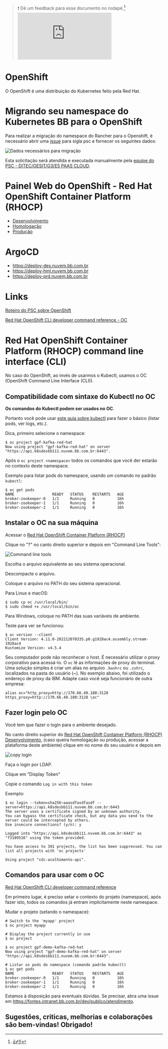 > :exclamation: Dê um feedback para esse documento no rodapé.[^1]
![](https://eni.bb.com.br/eni1/matomo.php?idsite=469&amp;rec=1&amp;url=https://fontes.intranet.bb.com.br/dev/publico/roteiros/-/blob/master/openshift/openshift.md&amp;action_name=openshift/openshift.md)

# OpenShift

O OpenShift é uma distribuição do Kubernetes feito pela Red Hat.

# Migrando seu namespace do Kubernetes BB para o OpenShift

Para realizar a migração do namespace do Rancher para o Openshift, é necessário abrir uma [issue](https://fontes.intranet.bb.com.br/psc/publico/atendimento/-/issues) para sigla psc e fornecer os seguintes dados:

![Dados necessários para migração](./images/dados-migracao-psc.png)

Esta solicitação será atendida e executada manualmente pela [equipe do PSC - DITEC/GESIT/G3/E5 PAAS CLOUD](https://humanograma.intranet.bb.com.br/uor/341455).

# Painel Web do OpenShift - Red Hat OpenShift Container Platform (RHOCP)
- [Desenvolvimento](https://console.apps.k8sdesbb111.nuvem.bb.com.br/)
- [Homologação](https://console.apps.k8shmlbb111.nuvem.bb.com.br/)
- [Produção](https://console.apps.k8sprdbb111.nuvem.bb.com.br/)

# ArgoCD

- https://deploy-des.nuvem.bb.com.br
- https://deploy-hml.nuvem.bb.com.br
- https://deploy-prd.nuvem.bb.com.br

# Links

[Roteiro do PSC sobre OpenShift](https://fontes.intranet.bb.com.br/psc/publico/atendimento/-/wikis/PaaS/openshift-para-o-dev#nova-infra-openshift)

[Red Hat OpenShift CLI developer command reference - OC](https://docs.openshift.com/container-platform/4.10/cli_reference/openshift_cli/developer-cli-commands.html)


# Red Hat OpenShift Container Platform (RHOCP) command line interface (CLI)

No caso do OpenShift, ao invés de usarmos o Kubectl, usamos o OC (OpenShift Command Line Interface (CLI)).

## Compatibilidade com sintaxe do Kubectl no OC

**Os comandos do Kubectl podem ser usados no OC**.

Portanto você pode usar [este guia sobre kubectl](../kubernetes/kubectl-cheat-sheet.md) para fazer o básico (listar pods, ver logs, etc.).

Dica, primeiro selecione o namespace:
```
$ oc project gpf-kafka-red-hat
Now using project "gpf-kafka-red-hat" on server "https://api.k8sdesbb111.nuvem.bb.com.br:6443".
```

Após o `oc project <namespace>` todos os comandos que você der estarão no contexto deste namespace.

Exemplo para listar pods do namespace, usando um comando no padrão `kubectl`:
```
$ oc get pods
NAME                 READY   STATUS    RESTARTS   AGE
broker-zookeeper-0   1/1     Running   0          16h
broker-zookeeper-1   1/1     Running   0          16h
broker-zookeeper-2   1/1     Running   0          16h
```

## Instalar o OC na sua máquina
Acessar o [Red Hat OpenShift Container Platform (RHOCP) ](https://console.apps.k8sdesbb111.nuvem.bb.com.br/)

Clique no "?" no canto direito superior e depois em "Command Line Tools":

![Command line tools](./images/command-line-tools.jpg)

Escolha o arquivo equivalente ao seu sistema operacional.

Descompacte o arquivo.

Coloque o arquivo no PATH do seu sistema operacional.

Para Linux e macOS:
```
$ sudo cp oc /usr/local/bin/
$ sudo chmod +x /usr/local/bin/oc
```

Para Windows, coloque no PATH das suas variáveis de ambiente.

Teste para ver se funcionou:
```
$ oc version --client
Client Version: 4.11.0-202212070335.p0.g1928ac4.assembly.stream-1928ac4
Kustomize Version: v4.5.4
```

Seu computador pode não reconhecer o host. É necessário utilizar o proxy corporativo para acessá-lo. O `oc` lê as informações de proxy do terminal. Uma solução simples é criar um alias no arquivo `.bashrc` ou `.zshrc`, localizados na pasta do usuário (~). No exemplo abaixo, foi utilizado o endereço de proxy da IBM. Adapte caso você seja funcionário de outra empresa:

```
alias oc="http_proxy=http://170.66.49.180:3128 https_proxy=http://170.66.49.180:3128 \oc"
```

## Fazer login pelo OC

Você tem que fazer o login para o ambiente desejado.

No canto direito superior do [Red Hat OpenShift Container Platform (RHOCP) Desenvolvimento](https://console.apps.k8sdesbb111.nuvem.bb.com.br/), (caso queira homologação ou produção, acessar a plataforma deste ambiente) clique em no nome do seu usuário e depois em 

![copy login](./images/copy-login-command.jpg)

Faça o login por LDAP.

Clique em "Display Token"

Copie o comando `Log in with this token`

Exemplo:
```
$ oc login --token=sha256~aaasdfasdfasdf --server=https://api.k8sdesbb111.nuvem.bb.com.br:6443
The server uses a certificate signed by an unknown authority.
You can bypass the certificate check, but any data you send to the server could be intercepted by others.
Use insecure connections? (y/n): y

Logged into "https://api.k8sdesbb111.nuvem.bb.com.br:6443" as "f3189516" using the token provided.

You have access to 391 projects, the list has been suppressed. You can list all projects with 'oc projects'

Using project "cdc-acolhimento-api".
```

## Comandos para usar com o OC

[Red Hat OpenShift CLI developer command reference](https://docs.openshift.com/container-platform/4.10/cli_reference/openshift_cli/developer-cli-commands.html)

Em primeiro lugar, é preciso setar o contexto do projeto (namespace), após fazer isto, todos os comandos já entram implicitamente neste namespace. 

Mudar o projeto (setando o namespace):
```
# Switch to the 'myapp' project
$ oc project myapp

# Display the project currently in use
$ oc project

$ oc project gpf-demo-kafka-red-hat
Now using project "gpf-demo-kafka-red-hat" on server "https://api.k8sdesbb111.nuvem.bb.com.br:6443".

# Listar os pods do namespace (comando padrão kubectl)
$ oc get pods
NAME                 READY   STATUS    RESTARTS   AGE
broker-zookeeper-0   1/1     Running   0          16h
broker-zookeeper-1   1/1     Running   0          16h
broker-zookeeper-2   1/1     Running   0          16h
```


Estamos à disposição para eventuais dúvidas. Se precisar, abra uma issue em https://fontes.intranet.bb.com.br/dev/publico/atendimento.

Sugestões, criticas, melhorias e colaborações são bem-vindas! Obrigado!
---
[^1]: [👍👎](http://feedback.dev.intranet.bb.com.br/?origem=roteiros&url_origem=fontes.intranet.bb.com.br/dev/publico/roteiros/-/blob/master/openshift/openshift.md&internalidade=openshift/openshift)
